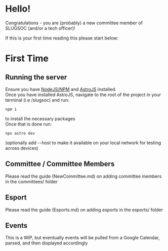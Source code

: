 # Hello!
Congratulations - you are (probably) a new committee member of SLUGSOC (and/or a tech officer)!

If this is your first time reading this please start below:
# First Time
## Running the server
Ensure you have [NodeJS/NPM](https://docs.npmjs.com/downloading-and-installing-node-js-and-npm) and [AstroJS](https://astro.build/) installed. <br/>
Once you have installed AstroJS, navigate to the root of the project in your terminal (i.e <folder>/slugsoc) and run:
```
npm i
```
to install the necessary packages<br />
Once that is done run:
```
npx astro dev
```
(optionally add --host to make it available on your local network for testing across devices)

## Committee / Committee Members
Please read the guide (NewCommittee.md) on adding committee members in the committees/ folder
## Esport
Please read the guide (Esports.md) on adding esports in the esports/ folder
## Events
This is a WIP, but eventually events will be pulled from a Google Calendar, parsed, and then displayed accordingly